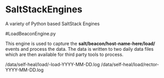 # SaltStackEngines
A variety of Python based SaltStack Engines

#LoadBeaconEngine.py

This engine is used to capture the **salt/beacon/host-name-here/load/** events and process the data.
The data is written to two daily data files which are then available for third party tools to process.

 /data/self-heal/load/<host-id>-load-YYYY-MM-DD.log
 /data/self-heal/load/rector-YYYY-MM-DD.log

